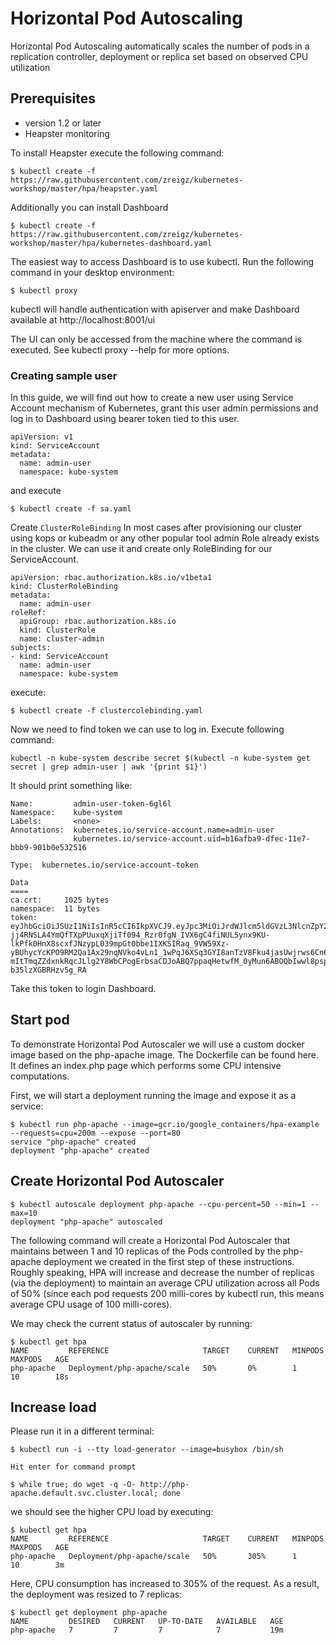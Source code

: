 # Horizontal Pod Autoscaling

Horizontal Pod Autoscaling automatically scales the number of pods in a replication controller, deployment or replica set based on observed CPU utilization

## Prerequisites

* version 1.2 or later
* Heapster monitoring

To install Heapster execute the following command:

```
$ kubectl create -f https://raw.githubusercontent.com/zreigz/kubernetes-workshop/master/hpa/heapster.yaml
```
Additionally you can install Dashboard

```
$ kubectl create -f https://raw.githubusercontent.com/zreigz/kubernetes-workshop/master/hpa/kubernetes-dashboard.yaml

```

The easiest way to access Dashboard is to use kubectl. Run the following command in your desktop environment:
```
$ kubectl proxy
```
kubectl will handle authentication with apiserver and make Dashboard available at http://localhost:8001/ui

The UI can only be accessed from the machine where the command is executed. See kubectl proxy --help for more options.

### Creating sample user
In this guide, we will find out how to create a new user using Service Account mechanism of Kubernetes, grant this user admin permissions and log in to Dashboard using bearer token tied to this user.

```
apiVersion: v1
kind: ServiceAccount
metadata:
  name: admin-user
  namespace: kube-system
```
and execute

```
$ kubectl create -f sa.yaml
```
Create `ClusterRoleBinding`
In most cases after provisioning our cluster using kops or kubeadm or any other popular tool admin Role already exists in the cluster. We can use it and create only RoleBinding for our ServiceAccount.
```
apiVersion: rbac.authorization.k8s.io/v1beta1
kind: ClusterRoleBinding
metadata:
  name: admin-user
roleRef:
  apiGroup: rbac.authorization.k8s.io
  kind: ClusterRole
  name: cluster-admin
subjects:
- kind: ServiceAccount
  name: admin-user
  namespace: kube-system

```
execute:
```
$ kubectl create -f clustercolebinding.yaml
```
Now we need to find token we can use to log in. Execute following command:
```
kubectl -n kube-system describe secret $(kubectl -n kube-system get secret | grep admin-user | awk '{print $1}')
```

It should print something like:
```
Name:         admin-user-token-6gl6l
Namespace:    kube-system
Labels:       <none>
Annotations:  kubernetes.io/service-account.name=admin-user
              kubernetes.io/service-account.uid=b16afba9-dfec-11e7-bbb9-901b0e532516

Type:  kubernetes.io/service-account-token

Data
====
ca.crt:     1025 bytes
namespace:  11 bytes
token:      eyJhbGciOiJSUzI1NiIsInR5cCI6IkpXVCJ9.eyJpc3MiOiJrdWJlcm5ldGVzL3NlcnZpY2VhY2NvdW50Iiwia3ViZXJuZXRlcy5pby9zZXJ2aWNlYWNjb3VudC9uYW1lc3BhY2UiOiJrdWJlLXN5c3RlbSIsImt1YmVybmV0ZXMuaW8vc2VydmljZWFjY291bnQvc2VjcmV0Lm5hbWUiOiJhZG1pbi11c2VyLXRva2VuLTZnbDZsIiwia3ViZXJuZXRlcy5pby9zZXJ2aWNlYWNjb3VudC9zZXJ2aWNlLWFjY291bnQubmFtZSI6ImFkbWluLXVzZXIiLCJrdWJlcm5ldGVzLmlvL3NlcnZpY2VhY2NvdW50L3NlcnZpY2UtYWNjb3VudC51aWQiOiJiMTZhZmJhOS1kZmVjLTExZTctYmJiOS05MDFiMGU1MzI1MTYiLCJzdWIiOiJzeXN0ZW06c2VydmljZWFjY291bnQ6a3ViZS1zeXN0ZW06YWRtaW4tdXNlciJ9.M70CU3lbu3PP4OjhFms8PVL5pQKj-jj4RNSLA4YmQfTXpPUuxqXjiTf094_Rzr0fgN_IVX6gC4fiNUL5ynx9KU-lkPfk0HnX8scxfJNzypL039mpGt0bbe1IXKSIRaq_9VW59Xz-yBUhycYcKPO9RM2Qa1Ax29nqNVko4vLn1_1wPqJ6XSq3GYI8anTzV8Fku4jasUwjrws6Cn6_sPEGmL54sq5R4Z5afUtv-mItTmqZZdxnkRqcJLlg2Y8WbCPogErbsaCDJoABQ7ppaqHetwfM_0yMun6ABOQbIwwl8pspJhpplKwyo700OSpvTT9zlBsu-b35lzXGBRHzv5g_RA
```
Take this token to login Dashboard.

## Start pod

To demonstrate Horizontal Pod Autoscaler we will use a custom docker image based on the php-apache image. The Dockerfile can be found here. It defines an index.php page which performs some CPU intensive computations.

First, we will start a deployment running the image and expose it as a service:

```
$ kubectl run php-apache --image=gcr.io/google_containers/hpa-example --requests=cpu=200m --expose --port=80
service "php-apache" created
deployment "php-apache" created

```

## Create Horizontal Pod Autoscaler

```
$ kubectl autoscale deployment php-apache --cpu-percent=50 --min=1 --max=10
deployment "php-apache" autoscaled

```
The following command will create a Horizontal Pod Autoscaler that maintains between 1 and 10 replicas of the Pods controlled by the php-apache deployment we created in the first step of these instructions.
Roughly speaking, HPA will increase and decrease the number of replicas (via the deployment) to maintain an average CPU utilization across all Pods of 50% (since each pod requests 200 milli-cores by kubectl run, this means average CPU usage of 100 milli-cores). 

We may check the current status of autoscaler by running:

```
$ kubectl get hpa
NAME         REFERENCE                     TARGET    CURRENT   MINPODS   MAXPODS   AGE
php-apache   Deployment/php-apache/scale   50%       0%        1         10        18s
```

## Increase load

Please run it in a different terminal:

```
$ kubectl run -i --tty load-generator --image=busybox /bin/sh

Hit enter for command prompt

$ while true; do wget -q -O- http://php-apache.default.svc.cluster.local; done
```

we should see the higher CPU load by executing:
```
$ kubectl get hpa
NAME         REFERENCE                     TARGET    CURRENT   MINPODS   MAXPODS   AGE
php-apache   Deployment/php-apache/scale   50%       305%      1         10        3m
```
Here, CPU consumption has increased to 305% of the request. As a result, the deployment was resized to 7 replicas:
```
$ kubectl get deployment php-apache
NAME         DESIRED   CURRENT   UP-TO-DATE   AVAILABLE   AGE
php-apache   7         7         7            7           19m
```
